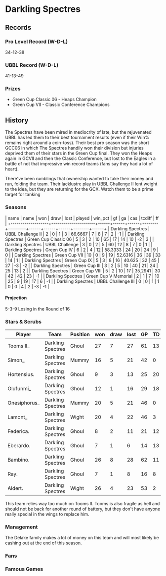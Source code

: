 # Darkling Spectres

## Records

### Pro Level Record (W-D-L)

34-12-38

### UBBL Record (W-D-L)

41-13-49

### Prizes

* Green Cup Classic 06 - Heaps Champion
* Green Cup VII - Classic Conference Champions

## History

The Spectres have been mired in mediocrity of late, but the rejuvenated UBBL has led them to their best tournament results (even if their Win% remains right around a coin-toss). Their best pro season was the short GCC06 in which The Spectres handily won their division but injuries deprived them of their stars in the Green Cup final. They won the Heaps again in GCVII and then the Classic Conference, but lost to the Eagles in a battle of not that impressive win record teams (fans say they had a lot of heart).

There've been rumblings that ownership wanted to take their money and run, folding the team. Their lacklustre play in UBBL Challenge II lent weight to the idea, but they are returning for the GCX. Watch them to be a prime target for tanking

### Seasons

| name              | name                 | won  | draw | lost | played | win_pct | gf   | ga   | cas  | tcdiff | ff   |
+-------------------+----------------------+------+------+------+--------+---------+------+------+------+--------+------+
| Darkling Spectres | UBBL Challenge II    |    2 |    0 |    1 |      3 | 66.6667 |    7 |    8 |    7 |      2 |   -1 |
| Darkling Spectres | Green Cup Classic 06 |    5 |    3 |    2 |     10 |      65 |   17 |   14 |   10 |     -2 |    3 |
| Darkling Spectres | UBBL Challenge       |    3 |    0 |    2 |      5 |      60 |   12 |    8 |    7 |      0 |    1 |
| Darkling Spectres | Green Cup IV         |    6 |    2 |    4 |     12 | 58.3333 |   24 |   20 |   24 |      9 |    0 |
| Darkling Spectres | Green Cup VII        |   10 |    0 |    9 |     19 | 52.6316 |   36 |   39 |   33 |     14 |    1 |
| Darkling Spectres | Green Cup IX         |    5 |    3 |    8 |     16 |  40.625 |   32 |   45 |   27 |     -3 |   -2 |
| Darkling Spectres | Green Cup III        |    3 |    2 |    5 |     10 |      40 |   21 |   24 |   25 |     13 |    2 |
| Darkling Spectres | Green Cup VIII       |    5 |    2 |   10 |     17 | 35.2941 |   30 |   42 |   42 |     23 |   -1 |
| Darkling Spectres | Green Cup V Memorial |    2 |    1 |    7 |     10 |      25 |    9 |   19 |   17 |      6 |   -1 |
| Darkling Spectres | UBBL Challenge III   |    0 |    0 |    1 |      1 |       0 |    0 |    4 |    2 |     -3 |   -1 |

#### Projection

5-3-9 Losing in the Round of 16

### Stars & Scrubs

| Player       | Team              | Position   | won  | draw | lost | GP   | TD   | Comp | Ints | BH   | SI   | Ki   | MVP  | SPP  |
|--------------|-------------------|------------|------|------|------|------|------|------|------|------|------|------|------|------|
| Tooms II_   | Darkling Spectres | Ghoul      |   27 |    7 |   27 |   61 |   13 |   83 |    1 |    3 |    0 |    0 |    5 |  155 |
| Simon_       | Darkling Spectres | Mummy      |   16 |    5 |   21 |   42 |    0 |    0 |    0 |   18 |    6 |    4 |    5 |   81 |
| Hortensius.  | Darkling Spectres | Ghoul      |    9 |    3 |   13 |   25 |   20 |    6 |    0 |    1 |    0 |    0 |    1 |   73 |
| Olufunmi_    | Darkling Spectres | Ghoul      |   12 |    1 |   16 |   29 |   18 |    3 |    2 |    2 |    0 |    0 |    0 |   65 |
| Onesiphorus_ | Darkling Spectres | Mummy      |   20 |    5 |   21 |   46 |    0 |    0 |    0 |   11 |   12 |    1 |    3 |   63 |
| Lamont_      | Darkling Spectres | Wight      |   20 |    4 |   22 |   46 |    3 |    0 |    0 |    5 |    4 |    0 |    6 |   57 |
| Federica.    | Darkling Spectres | Ghoul      |    8 |    2 |   11 |   21 |   12 |    3 |    0 |    1 |    0 |    0 |    3 |   56 |
| Eberardo.    | Darkling Spectres | Ghoul      |    7 |    1 |    6 |   14 |   13 |    2 |    0 |    0 |    0 |    0 |    2 |   51 |
| Bambino.     | Darkling Spectres | Ghoul      |   26 |    8 |   28 |   62 |   11 |    7 |    0 |    2 |    0 |    0 |    1 |   49 |
| Ray.         | Darkling Spectres | Ghoul      |    7 |    1 |    8 |   16 |    8 |    4 |    0 |    2 |    1 |    0 |    2 |   44 |
| Aldert.      | Darkling Spectres | Wight      |   26 |    4 |   23 |   53 |    2 |    1 |    0 |    5 |    4 |    1 |    3 |   42 |

This team relies way too much on Tooms II. Tooms is also fragile as hell and should not be back for another round of battery, but they don't have anyone really special in the wings to replace him.

### Management

The Delake family makes a lot of money on this team and will most likely be cashing out at the end of this season.

### Fans



### Famous Games

